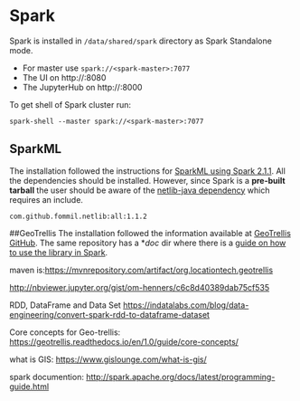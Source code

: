 # Spark

Spark is installed in `/data/shared/spark` directory as Spark Standalone mode.
* For master use `spark://<spark-master>:7077`
* The UI on http://<spark-master>:8080
* The JupyterHub on http://<spark-master>:8000

To get shell of Spark cluster run:
```
spark-shell --master spark://<spark-master>:7077
```

## SparkML
The installation followed the instructions for [SparkML using Spark 2.1.1](http://spark.apache.org/docs/latest/ml-guide.html).
All the dependencies should be installed. However, since Spark is a **pre-built tarball** the user should be aware of the [netlib-java dependency](http://spark.apache.org/docs/latest/ml-guide.html#dependencies) which requires an include.
```
com.github.fommil.netlib:all:1.1.2
```

##GeoTrellis
The installation followed the information available at [GeoTrellis GitHub](https://github.com/locationtech/geotrellis). The same repository has a **doc* dir where there is a [guide on how to use the library in Spark](https://github.com/locationtech/geotrellis/blob/master/docs/guide/spark.rst).

maven is:https://mvnrepository.com/artifact/org.locationtech.geotrellis

http://nbviewer.jupyter.org/gist/om-henners/c6c8d40389dab75cf535


RDD, DataFrame and Data Set
https://indatalabs.com/blog/data-engineering/convert-spark-rdd-to-dataframe-dataset

Core concepts for Geo-trellis:
https://geotrellis.readthedocs.io/en/1.0/guide/core-concepts/

what is GIS:
https://www.gislounge.com/what-is-gis/

spark documention:
http://spark.apache.org/docs/latest/programming-guide.html
